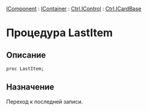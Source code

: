﻿---
Link: .Ctrl.ICardBase.@LastItem
---

[IComponent](topic:Com.Custom.ComClasses.IComponent.Default) :
[IContainer](topic:Com.Custom.ComClasses.IContainer.Default) :
[Ctrl.IControl](topic:Com.Custom.ComClasses.Ctrl.IControl.Default) :
[Ctrl.ICardBase](Default)

# Процедура LastItem

## Описание

    proc LastItem;

## Назначение

Переход к последней записи.
